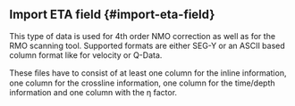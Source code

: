 ## Import ETA field {#import-eta-field}

This type of data is used for 4th order NMO correction as well as for the RMO scanning tool. Supported formats are either SEG-Y or an ASCII based column format like for velocity or Q-Data.

These ﬁles have to consist of at least one column for the inline information, one column for the crossline information, one column for the time/depth information and one column with the η factor.

